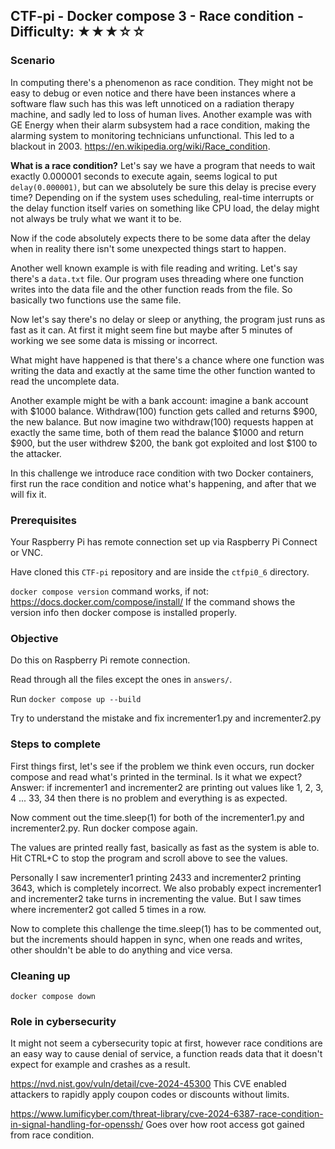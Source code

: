 ## CTF-pi - Docker compose 3 - Race condition - Difficulty: ★★★☆☆

### Scenario

In computing there's a phenomenon as race condition. They might not be easy to debug or even notice and there have been instances where a software flaw such has this was left unnoticed on a radiation therapy machine, and sadly led to loss of human lives. Another example was with GE Energy when their alarm subsystem had a race condition, making the alarming system to monitoring technicians unfunctional. This led to a blackout in 2003. https://en.wikipedia.org/wiki/Race_condition.

**What is a race condition?** Let's say we have a program that needs to wait exactly 0.000001 seconds to execute again, seems logical to put `delay(0.000001)`, but can we absolutely be sure this delay is precise every time? Depending on if the system uses scheduling, real-time interrupts or the delay function itself varies on something like CPU load, the delay might not always be truly what we want it to be.

Now if the code absolutely expects there to be some data after the delay when in reality there isn't some unexpected things start to happen.

Another well known example is with file reading and writing.
Let's say there's a `data.txt` file. Our program uses threading where one function writes into the data file and the other function reads from the file. So basically two functions use the same file. 

Now let's say there's no delay or sleep or anything, the program just runs as fast as it can. At first it might seem fine but maybe after 5 minutes of working we see some data is missing or incorrect.

What might have happened is that there's a chance where one function was writing the data and exactly at the same time the other function wanted to read the uncomplete data.

Another example might be with a bank account: imagine a bank account with $1000 balance. Withdraw(100) function gets called and returns $900, the new balance. But now imagine two withdraw(100) requests happen at exactly the same time, both of them read the balance $1000 and return $900, but the user withdrew $200, the bank got exploited and lost $100 to the attacker.

In this challenge we introduce race condition with two Docker containers, first run the race condition and notice what's happening, and after that we will fix it.

### Prerequisites

Your Raspberry Pi has remote connection set up via Raspberry Pi Connect or VNC.

Have cloned this `CTF-pi` repository and are inside the `ctfpi0_6` directory.

`docker compose version` command works, if not: https://docs.docker.com/compose/install/
If the command shows the version info then docker compose is installed properly.

### Objective

Do this on Raspberry Pi remote connection.

Read through all the files except the ones in `answers/`.

Run `docker compose up --build`

Try to understand the mistake and fix incrementer1.py and incrementer2.py

### Steps to complete

First things first, let's see if the problem we think even occurs, run docker compose and read what's printed in the terminal. Is it what we expect? Answer: if incrementer1 and incrementer2 are printing out values like 1, 2, 3, 4 ... 33, 34 then there is no problem and everything is as expected.

Now comment out the time.sleep(1) for both of the incrementer1.py and incrementer2.py. Run docker compose again.

The values are printed really fast, basically as fast as the system is able to. Hit CTRL+C to stop the program and scroll above to see the values.

Personally I saw incrementer1 printing 2433 and incrementer2 printing 3643, which is completely incorrect. We also probably expect incrementer1 and incrementer2 take turns in incrementing the value. But I saw times where incrementer2 got called 5 times in a row.

Now to complete this challenge the time.sleep(1) has to be commented out, but the increments should happen in sync, when one reads and writes, other shouldn't be able to do anything and vice versa.


### Cleaning up

`docker compose down`

### Role in cybersecurity

It might not seem a cybersecurity topic at first, however race conditions are an easy way to cause denial of service, a function reads data that it doesn't expect for example and crashes as a result.

https://nvd.nist.gov/vuln/detail/cve-2024-45300 This CVE enabled attackers to rapidly apply coupon codes or discounts without limits.

https://www.lumificyber.com/threat-library/cve-2024-6387-race-condition-in-signal-handling-for-openssh/ Goes over how root access got gained from race condition.

